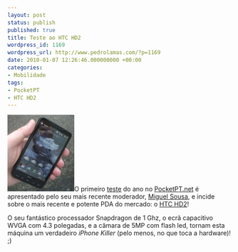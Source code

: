 ```yaml
---
layout: post
status: publish
published: true
title: Teste ao HTC HD2
wordpress_id: 1169
wordpress_url: http://www.pedrolamas.com/?p=1169
date: 2010-01-07 12:26:46.000000000 +00:00
categories:
- Mobilidade
tags:
- PocketPT
- HTC HD2
---
```

[![](/wp-content/uploads/2010/01/HTC-HD2.jpg "HTC HD2")](http://www.pocketpt.net/forum/index.php?showtopic=30948)O primeiro [teste](http://www.pocketpt.net/forum/index.php?showtopic=30948) do ano no [PocketPT.net](http://www.pocketpt.net) é apresentado pelo seu mais recente moderador, [Miguel Sousa](http://psycho46.blogspot.com/), e incide sobre o mais recente e potente PDA do mercado: o [HTC HD2](http://www.htc.com/europe/product/hd2/overview.html)!

O seu fantástico processador Snapdragon de 1 Ghz, o ecrã capacitivo WVGA com 4.3 polegadas, e a câmara de 5MP com flash led, tornam esta máquina um verdadeiro *iPhone Killer* (pelo menos, no que toca a hardware)! ;)
